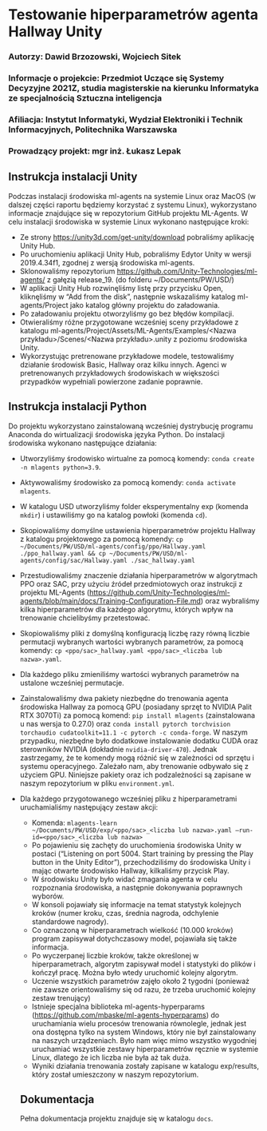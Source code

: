# Testowanie hiperparametrów agenta Hallway Unity
### Autorzy: Dawid Brzozowski, Wojciech Sitek
### Informacje o projekcie: Przedmiot Uczące się Systemy Decyzyjne 2021Z, studia magisterskie na kierunku Informatyka ze specjalnością Sztuczna inteligencja
### Afiliacja: Instytut Informatyki, Wydział Elektroniki i Technik Informacyjnych, Politechnika Warszawska
### Prowadzący projekt: mgr inż. Łukasz Lepak

## Instrukcja instalacji Unity

Podczas instalacji środowiska ml-agents na systemie Linux oraz MacOS (w dalszej części raportu będziemy korzystać z systemu Linux), wykorzystano informacje znajdujące się w repozytorium GitHub projektu ML-Agents. W celu instalacji środowiska w systemie Linux wykonano następujące kroki:
- Ze strony https://unity3d.com/get-unity/download pobraliśmy aplikację Unity Hub.
- Po uruchomieniu aplikacji Unity Hub, pobraliśmy Edytor Unity w wersji 2019.4.34f1, zgodnej z wersją środowiska ml-agents.
- Sklonowaliśmy repozytorium https://github.com/Unity-Technologies/ml-agents/ z gałęzią release_19. (do folderu ~/Documents/PW/USD/)
- W aplikacji Unity Hub rozwinęliśmy listę przy przycisku Open, kliknęliśmy w “Add from the disk”, następnie wskazaliśmy katalog ml-agents/Project jako katalog główny projektu do załadowania.
- Po załadowaniu projektu otworzyliśmy go bez błędów kompilacji.
- Otwieraliśmy różne przygotowane wcześniej sceny przykładowe z katalogu ml-agents/Project/Assets/ML-Agents/Examples/<Nazwa przykładu>/Scenes/<Nazwa przykładu>.unity z poziomu środowiska Unity.
- Wykorzystując pretrenowane przykładowe modele, testowaliśmy działanie środowisk Basic, Hallway oraz kilku innych. Agenci w pretrenowanych przykładowych środowiskach w większości przypadków wypełniali powierzone zadanie poprawnie.

## Instrukcja instalacji Python

Do projektu wykorzystano zainstalowaną wcześniej dystrybucję programu Anaconda do wirtualizacji środowiska języka Python. Do instalacji środowiska wykonano następujące działania:
- Utworzyliśmy środowisko wirtualne za pomocą komendy: `conda create -n mlagents python=3.9`.
- Aktywowaliśmy środowisko za pomocą komendy: `conda activate mlagents`.
- W katalogu USD utworzyliśmy folder eksperymentalny exp (komenda `mkdir`) i ustawiliśmy go na katalog powłoki (komenda `cd`).
- Skopiowaliśmy domyślne ustawienia hiperparametrów projektu Hallway z katalogu projektowego za pomocą komendy: `cp ~/Documents/PW/USD/ml-agents/config/ppo/Hallway.yaml ./ppo_hallway.yaml && cp ~/Documents/PW/USD/ml-agents/config/sac/Hallway.yaml ./sac_hallway.yaml`
- Przestudiowaliśmy znaczenie działania hiperparametrów w algorytmach PPO oraz SAC, przy użyciu źródeł przedmiotowych oraz instrukcji z projektu ML-Agents (https://github.com/Unity-Technologies/ml-agents/blob/main/docs/Training-Configuration-File.md) oraz wybraliśmy kilka hiperparametrów dla każdego algorytmu, których wpływ na trenowanie chcielibyśmy przetestować.
- Skopiowaliśmy pliki z domyślną konfiguracją liczbę razy równą liczbie permutacji wybranych wartości wybranych parametrów, za pomocą komendy: `cp <ppo/sac>_hallway.yaml <ppo/sac>_<liczba lub nazwa>.yaml`.
- Dla każdego pliku zmieniliśmy wartości wybranych parametrów na ustalone wcześniej permutacje.
- Zainstalowaliśmy dwa pakiety niezbędne do trenowania agenta środowiska Hallway za pomocą GPU (posiadany sprzęt to NVIDIA Palit RTX 3070Ti) za pomocą komend: `pip install mlagents` (zainstalowana u nas wersja to 0.27.0) oraz `conda install pytorch torchvision torchaudio cudatoolkit=11.1 -c pytorch -c conda-forge`. W naszym przypadku, niezbędne było dodatkowe instalowanie dodatku CUDA oraz sterowników NVIDIA (dokładnie `nvidia-driver-470`). Jednak zastrzegamy, że te komendy mogą różnić się w zależności od sprzętu i systemu operacyjnego. Zależało nam, aby trenowanie odbywało się z użyciem GPU. Niniejsze pakiety oraz ich podzależności są zapisane w naszym repozytorium w pliku `environment.yml`.
- Dla każdego przygotowanego wcześniej pliku z hiperparametrami uruchamialiśmy następujący zestaw akcji:
  - Komenda: `mlagents-learn ~/Documents/PW/USD/exp/<ppo/sac>_<liczba lub nazwa>.yaml –run-id=<ppo/sac>_<liczba lub nazwa>`
  - Po pojawieniu się zachęty do uruchomienia środowiska Unity w postaci (“Listening on port 5004. Start training by pressing the Play button in the Unity Editor”), przechodziliśmy do środowiska Unity i mając otwarte środowisko Hallway, kilkaliśmy przycisk Play.
  - W środowisku Unity było widać zmagania agenta w celu rozpoznania środowiska, a następnie dokonywania poprawnych wyborów.
  - W konsoli pojawiały się informacje na temat statystyk kolejnych kroków (numer kroku, czas, średnia nagroda, odchylenie standardowe nagrody).
  - Co oznaczoną w hiperparametrach wielkość (10.000 kroków) program zapisywał dotychczasowy model, pojawiała się także informacja.
  - Po wyczerpanej liczbie kroków, także określonej w hiperparametrach, algorytm zapisywał model i statystyki do plików i kończył pracę. Można było wtedy uruchomić kolejny algorytm.
  - Uczenie wszystkich parametrów zajęło około 2 tygodni (ponieważ nie zawsze orientowaliśmy się od razu, że trzeba uruchomić kolejny zestaw trenujący)
  - Istnieje specjalna biblioteka ml-agents-hyperparams (https://github.com/mbaske/ml-agents-hyperparams) do uruchamiania wielu procesów trenowania równolegle, jednak jest ona dostępna tylko na system Windows, który nie był zainstalowany na naszych urządzeniach. Było nam więc mimo wszystko wygodniej uruchamiać wszystkie zestawy hiperparametrów ręcznie w systemie Linux, dlatego że ich liczba nie była aż tak duża.
  - Wyniki działania trenowania zostały zapisane w katalogu exp/results, który został umieszczony w naszym repozytorium.
  
  ## Dokumentacja
  Pełna dokumentacja projektu znajduje się w katalogu `docs`.
